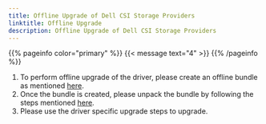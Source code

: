 ```yaml
---
title: Offline Upgrade of Dell CSI Storage Providers
linktitle: Offline Upgrade
description: Offline Upgrade of Dell CSI Storage Providers
---
```

{{% pageinfo color="primary" %}}
{{< message text="4" >}}
{{% /pageinfo %}}
1. To perform offline upgrade of the driver, please create an offline bundle as mentioned [here](../drivers#building-an-offline-bundle).
2. Once the bundle is created, please unpack the bundle by following the steps mentioned [here](../drivers#unpacking-the-offline-bundle-and-preparing-for-installation).
3. Please use the driver specific upgrade steps to upgrade.
